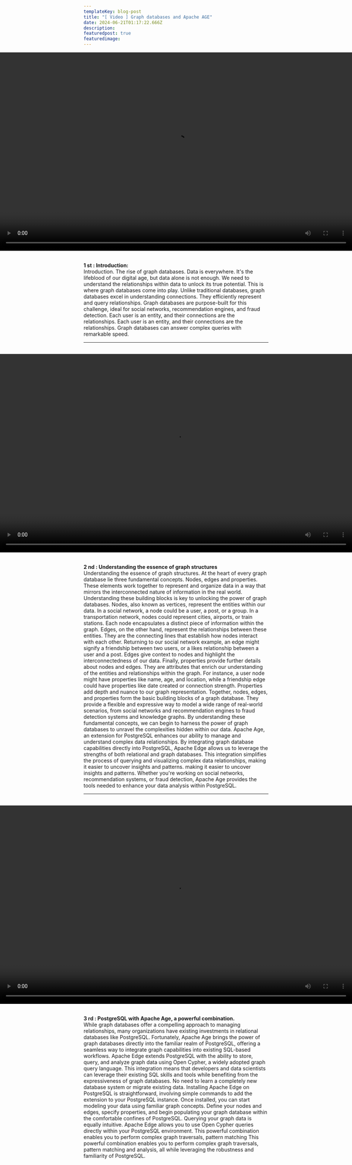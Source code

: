 ```yaml
---
templateKey: blog-post
title: "[ Video ] Graph databases and Apache AGE"
date: 2024-06-21T01:17:22.666Z
description: 
featuredpost: true
featuredimage: 
---
```

<div style="display: flex; justify-content: center; align-items: center; ">
  <video width="960" height="540" controls>
    <source src="../../../static/img/f_1.mp4" type="video/mp4">
    Your browser does not support the video tag.
  </video>
</div>
</br>

**1 st : Introduction:**</br>
Introduction. The rise of graph databases. Data is everywhere. It&#39;s the lifeblood of our digital age,
but data alone is not enough. We need to understand the relationships within data to unlock its
true potential. This is where graph databases come into play. Unlike traditional databases, graph
databases excel in understanding connections. They efficiently represent and query relationships.
Graph databases are purpose-built for this challenge, ideal for social networks, recommendation
engines, and fraud detection. Each user is an entity, and their connections are the relationships.
Each user is an entity, and their connections are the relationships. Graph databases can answer
complex queries with remarkable speed.

---
</br>

<div style="display: flex; justify-content: center; align-items: center; ">
  <video width="960" height="540" controls>
    <source src="../../../static/img/f_2.mp4" type="video/mp4">
    Your browser does not support the video tag.
  </video>
</div>
</br>

**2 nd : Understanding the essence of graph structures**</br>
Understanding the essence of graph structures. At the heart of every graph database lie three
fundamental concepts. Nodes, edges and properties. These elements work together to represent
and organize data in a way that mirrors the interconnected nature of information in the real
world. Understanding these building blocks is key to unlocking the power of graph databases.
Nodes, also known as vertices, represent the entities within our data. In a social network, a node
could be a user, a post, or a group. In a transportation network, nodes could represent cities,
airports, or train stations. Each node encapsulates a distinct piece of information within the
graph. Edges, on the other hand, represent the relationships between these entities. They are the
connecting lines that establish how nodes interact with each other.
Returning to our social network example, an edge might signify a friendship between two users,
or a likes relationship between a user and a post. Edges give context to nodes and highlight the
interconnectedness of our data. Finally, properties provide further details about nodes and edges.
They are attributes that enrich our understanding of the entities and relationships within the
graph. For instance, a user node might have properties like name, age, and location, while a
friendship edge could have properties like date created or connection strength.
Properties add depth and nuance to our graph representation. Together, nodes, edges, and
properties form the basic building blocks of a graph database. They provide a flexible and
expressive way to model a wide range of real-world scenarios, from social networks and
recommendation engines to fraud detection systems and knowledge graphs. By understanding
these fundamental concepts, we can begin to harness the power of graph databases to unravel the
complexities hidden within our data. Apache Age, an extension for PostgreSQL enhances our
ability to manage and understand complex data relationships.
By integrating graph database capabilities directly into PostgreSQL, Apache Edge allows us to
leverage the strengths of both relational and graph databases. This integration simplifies the
process of querying and visualizing complex data relationships, making it easier to uncover
insights and patterns. making it easier to uncover insights and patterns. Whether you&#39;re working
on social networks, recommendation systems, or fraud detection, Apache Age provides the tools
needed to enhance your data analysis within PostgreSQL.

---
</br>

<div style="display: flex; justify-content: center; align-items: center; ">
  <video width="960" height="540" controls>
    <source src="../../../static/img/f_3.mp4" type="video/mp4">
    Your browser does not support the video tag.
  </video>
</div>
</br>

**3 rd : PostgreSQL with Apache Age, a powerful combination.**</br> 
While graph databases offer a compelling approach to managing relationships, many organizations have existing investments in
relational databases like PostgreSQL. Fortunately, Apache Age brings the power of
graph databases directly into the familiar realm of PostgreSQL, offering a seamless way to
integrate graph capabilities into existing SQL-based workflows. Apache Edge extends
PostgreSQL with the ability to store, query, and analyze graph data using Open Cypher, a widely
adopted graph query language.
This integration means that developers and data scientists can leverage their existing SQL skills
and tools while benefiting from the expressiveness of graph databases. No need to learn a
completely new database system or migrate existing data. Installing Apache Edge on
PostgreSQL is straightforward, involving simple commands to add the extension to your
PostgreSQL instance. Once installed, you can start modeling your data using familiar graph
concepts. Define your nodes and edges, specify properties, and begin populating your graph
database within the comfortable confines of PostgreSQL. Querying your graph data is equally
intuitive. Apache Edge allows you to use Open Cypher queries directly within your PostgreSQL
environment.
This powerful combination enables you to perform complex graph traversals, pattern matching
This powerful combination enables you to perform complex graph traversals, pattern matching
and analysis, all while leveraging the robustness and familiarity of PostgreSQL.

</br>